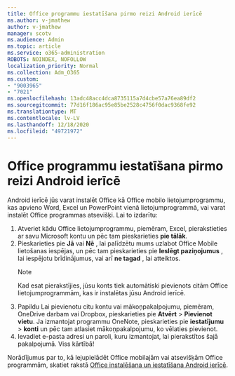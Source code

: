 ```yaml
---
title: Office programmu iestatīšana pirmo reizi Android ierīcē
ms.author: v-jmathew
author: v-jmathew
manager: scotv
ms.audience: Admin
ms.topic: article
ms.service: o365-administration
ROBOTS: NOINDEX, NOFOLLOW
localization_priority: Normal
ms.collection: Adm_O365
ms.custom:
- "9003965"
- "7021"
ms.openlocfilehash: 13adc48acc4dca8735115a7d4cbe57a76ea89df2
ms.sourcegitcommit: 77d16f186ac95e85be2528c4756f0dac9368fe92
ms.translationtype: MT
ms.contentlocale: lv-LV
ms.lasthandoff: 12/18/2020
ms.locfileid: "49721972"
---
```

# <a name="set-up-office-apps-for-the-first-time-on-an-android-device"></a>Office programmu iestatīšana pirmo reizi Android ierīcē

Android ierīcē jūs varat instalēt Office kā Office mobilo lietojumprogrammu, kas apvieno Word, Excel un PowerPoint vienā lietojumprogrammā, vai varat instalēt Office programmas atsevišķi. Lai to izdarītu:

1. Atveriet kādu Office lietojumprogrammu, piemēram, Excel, pierakstieties ar savu Microsoft kontu un pēc tam pieskarieties **pie tālāk**.
2. Pieskarieties pie **Jā** vai **Nē** , lai palīdzētu mums uzlabot Office Mobile lietošanas iespējas, un pēc tam pieskarieties pie **Ieslēgt paziņojumus** , lai iespējotu brīdinājumus, vai arī **ne tagad** , lai atteiktos.
    > [!NOTE]
    > Kad esat pierakstījies, jūsu konts tiek automātiski pievienots citām Office lietojumprogrammām, kas ir instalētas jūsu Android ierīcē.
3. Papildu Lai pievienotu citu kontu vai mākoņpakalpojumu, piemēram, OneDrive darbam vai Dropbox, pieskarieties pie **Atvērt**  >  **Pievienot vietu**. Ja izmantojat programmu OneNote, pieskarieties pie **iestatījumu**  >  **konti** un pēc tam atlasiet mākoņpakalpojumu, ko vēlaties pievienot.
4. Ievadiet e-pasta adresi un paroli, kuru izmantojat, lai pierakstītos šajā pakalpojumā. Viss kārtībā!

Norādījumus par to, kā lejupielādēt Office mobilajām vai atsevišķām Office programmām, skatiet rakstā [Office instalēšana un iestatīšana Android ierīcē](https://go.microsoft.com/fwlink/?linkid=2135287).
